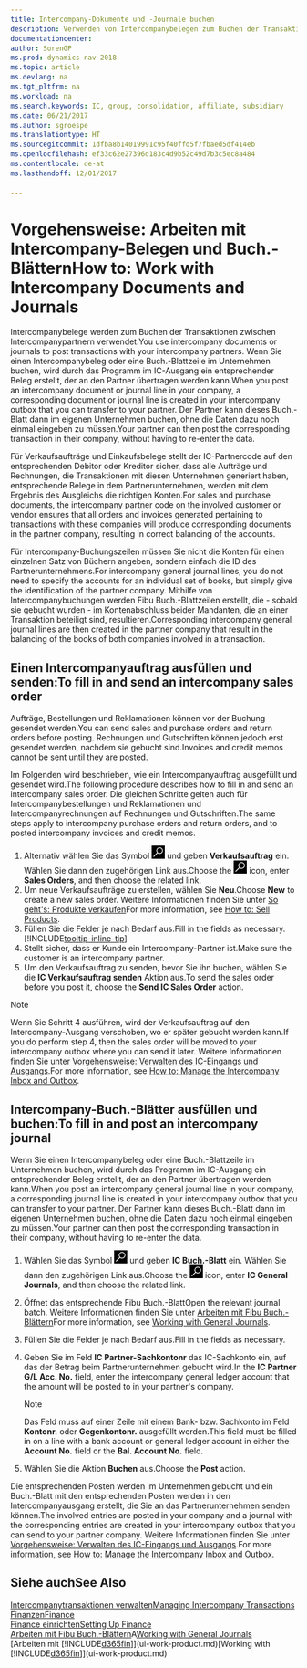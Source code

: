 ```yaml
---
title: Intercompany-Dokumente und -Journale buchen
description: Verwenden von Intercompanybelegen zum Buchen der Transaktionen zwischen Intercompanypartnern
documentationcenter: 
author: SorenGP
ms.prod: dynamics-nav-2018
ms.topic: article
ms.devlang: na
ms.tgt_pltfrm: na
ms.workload: na
ms.search.keywords: IC, group, consolidation, affiliate, subsidiary
ms.date: 06/21/2017
ms.author: sgroespe
ms.translationtype: HT
ms.sourcegitcommit: 1dfba8b14019991c95f40ffd5f7fbaed5df414eb
ms.openlocfilehash: ef33c62e27396d183c4d9b52c49d7b3c5ec8a484
ms.contentlocale: de-at
ms.lasthandoff: 12/01/2017

---
```

# <a name="how-to-work-with-intercompany-documents-and-journals"></a><span data-ttu-id="5aa24-103">Vorgehensweise: Arbeiten mit Intercompany-Belegen und Buch.-Blättern</span><span class="sxs-lookup"><span data-stu-id="5aa24-103">How to: Work with Intercompany Documents and Journals</span></span>
<span data-ttu-id="5aa24-104">Intercompanybelege werden zum Buchen der Transaktionen zwischen Intercompanypartnern verwendet.</span><span class="sxs-lookup"><span data-stu-id="5aa24-104">You use intercompany documents or journals to post transactions with your intercompany partners.</span></span> <span data-ttu-id="5aa24-105">Wenn Sie einen Intercompanybeleg oder eine Buch.-Blattzeile im Unternehmen buchen, wird durch das Programm im IC-Ausgang ein entsprechender Beleg erstellt, der an den Partner übertragen werden kann.</span><span class="sxs-lookup"><span data-stu-id="5aa24-105">When you post an intercompany document or journal line in your company, a corresponding document or journal line is created in your intercompany outbox that you can transfer to your partner.</span></span> <span data-ttu-id="5aa24-106">Der Partner kann dieses Buch.-Blatt dann im eigenen Unternehmen buchen, ohne die Daten dazu noch einmal eingeben zu müssen.</span><span class="sxs-lookup"><span data-stu-id="5aa24-106">Your partner can then post the corresponding transaction in their company, without having to re-enter the data.</span></span>

<span data-ttu-id="5aa24-107">Für Verkaufsaufträge und Einkaufsbelege stellt der IC-Partnercode auf den entsprechenden Debitor oder Kreditor sicher, dass alle Aufträge und Rechnungen, die Transaktionen mit diesen Unternehmen generiert haben, entsprechende Belege in dem Partnerunternehmen, werden mit dem Ergebnis des Ausgleichs die richtigen Konten.</span><span class="sxs-lookup"><span data-stu-id="5aa24-107">For sales and purchase documents, the intercompany partner code on the involved customer or vendor ensures that all orders and invoices generated pertaining to transactions with these companies will produce corresponding documents in the partner company, resulting in correct balancing of the accounts.</span></span>

<span data-ttu-id="5aa24-108">Für Intercompany-Buchungszeilen müssen Sie nicht die Konten für einen einzelnen Satz von Büchern angeben, sondern einfach die ID des Partnerunternehmens.</span><span class="sxs-lookup"><span data-stu-id="5aa24-108">For intercompany general journal lines, you do not need to specify the accounts for an individual set of books, but simply give the identification of the partner company.</span></span> <span data-ttu-id="5aa24-109">Mithilfe von Intercompanybuchungen werden Fibu Buch.-Blattzeilen erstellt, die - sobald sie gebucht wurden - im Kontenabschluss beider Mandanten, die an einer Transaktion beteiligt sind, resultieren.</span><span class="sxs-lookup"><span data-stu-id="5aa24-109">Corresponding intercompany general journal lines are then created in the partner company that result in the balancing of the books of both companies involved in a transaction.</span></span>

## <a name="to-fill-in-and-send-an-intercompany-sales-order"></a><span data-ttu-id="5aa24-110">Einen Intercompanyauftrag ausfüllen und senden:</span><span class="sxs-lookup"><span data-stu-id="5aa24-110">To fill in and send an intercompany sales order</span></span>
<span data-ttu-id="5aa24-111">Aufträge, Bestellungen und Reklamationen können vor der Buchung gesendet werden.</span><span class="sxs-lookup"><span data-stu-id="5aa24-111">You can send sales and purchase orders and return orders before posting.</span></span> <span data-ttu-id="5aa24-112">Rechnungen und Gutschriften können jedoch erst gesendet werden, nachdem sie gebucht sind.</span><span class="sxs-lookup"><span data-stu-id="5aa24-112">Invoices and credit memos cannot be sent until they are posted.</span></span>

<span data-ttu-id="5aa24-113">Im Folgenden wird beschrieben, wie ein Intercompanyauftrag ausgefüllt und gesendet wird.</span><span class="sxs-lookup"><span data-stu-id="5aa24-113">The following procedure describes how to fill in and send an intercompany sales order.</span></span> <span data-ttu-id="5aa24-114">Die gleichen Schritte gelten auch für Intercompanybestellungen und Reklamationen und Intercompanyrechnungen auf Rechnungen und Gutschriften.</span><span class="sxs-lookup"><span data-stu-id="5aa24-114">The same steps apply to intercompany purchase orders and return orders, and to posted intercompany invoices and credit memos.</span></span>  

1. <span data-ttu-id="5aa24-115">Alternativ wählen Sie das Symbol ![Nach Seite oder Bericht suchen](media/ui-search/search_small.png "Nach Seite oder Bericht suchen") und geben **Verkaufsauftrag** ein. Wählen Sie dann den zugehörigen Link aus.</span><span class="sxs-lookup"><span data-stu-id="5aa24-115">Choose the ![Search for Page or Report](media/ui-search/search_small.png "Search for Page or Report icon") icon, enter **Sales Orders**, and then choose the related link.</span></span>  
2. <span data-ttu-id="5aa24-116">Um neue Verkaufsaufträge zu erstellen, wählen Sie **Neu**.</span><span class="sxs-lookup"><span data-stu-id="5aa24-116">Choose **New** to create a new sales order.</span></span> <span data-ttu-id="5aa24-117">Weitere Informationen finden Sie unter [So geht's: Produkte verkaufen](sales-how-sell-products.md)</span><span class="sxs-lookup"><span data-stu-id="5aa24-117">For more information, see [How to: Sell Products](sales-how-sell-products.md).</span></span>  
3. <span data-ttu-id="5aa24-118">Füllen Sie die Felder je nach Bedarf aus.</span><span class="sxs-lookup"><span data-stu-id="5aa24-118">Fill in the fields as necessary.</span></span> [!INCLUDE[tooltip-inline-tip](includes/tooltip-inline-tip_md.md)]
4. <span data-ttu-id="5aa24-119">Stellt sicher, dass er Kunde ein Intercompany-Partner ist.</span><span class="sxs-lookup"><span data-stu-id="5aa24-119">Make sure the customer is an intercompany partner.</span></span>
5. <span data-ttu-id="5aa24-120">Um den Verkaufsauftrag zu senden, bevor Sie ihn buchen, wählen Sie die **IC Verkaufsauftrag senden** Aktion aus.</span><span class="sxs-lookup"><span data-stu-id="5aa24-120">To send the sales order before you post it, choose the **Send IC Sales Order** action.</span></span>

> [!NOTE]
> <span data-ttu-id="5aa24-121">Wenn Sie Schritt 4 ausführen, wird der Verkaufsauftrag auf den Intercompany-Ausgang verschoben, wo er später gebucht werden kann.</span><span class="sxs-lookup"><span data-stu-id="5aa24-121">If you do perform step 4, then the sales order will be moved to your intercompany outbox where you can send it later.</span></span> <span data-ttu-id="5aa24-122">Weitere Informationen finden Sie unter [Vorgehensweise: Verwalten des IC-Eingangs und Ausgangs](intercompany-how-manage-intercompany-inbox.md).</span><span class="sxs-lookup"><span data-stu-id="5aa24-122">For more information, see [How to: Manage the Intercompany Inbox and Outbox](intercompany-how-manage-intercompany-inbox.md).</span></span>

## <a name="to-fill-in-and-post-an-intercompany-journal"></a><span data-ttu-id="5aa24-123">Intercompany-Buch.-Blätter ausfüllen und buchen:</span><span class="sxs-lookup"><span data-stu-id="5aa24-123">To fill in and post an intercompany journal</span></span>
<span data-ttu-id="5aa24-124">Wenn Sie einen Intercompanybeleg oder eine Buch.-Blattzeile im Unternehmen buchen, wird durch das Programm im IC-Ausgang ein entsprechender Beleg erstellt, der an den Partner übertragen werden kann.</span><span class="sxs-lookup"><span data-stu-id="5aa24-124">When you post an intercompany general journal line in your company, a corresponding journal line is created in your intercompany outbox that you can transfer to your partner.</span></span> <span data-ttu-id="5aa24-125">Der Partner kann dieses Buch.-Blatt dann im eigenen Unternehmen buchen, ohne die Daten dazu noch einmal eingeben zu müssen.</span><span class="sxs-lookup"><span data-stu-id="5aa24-125">Your partner can then post the corresponding transaction in their company, without having to re-enter the data.</span></span>

1. <span data-ttu-id="5aa24-126">Wählen Sie das Symbol ![Nach Seite oder Bericht suchen](media/ui-search/search_small.png "Nach Seite oder Bericht suchen") und geben **IC Buch.-Blatt** ein. Wählen Sie dann den zugehörigen Link aus.</span><span class="sxs-lookup"><span data-stu-id="5aa24-126">Choose the ![Search for Page or Report](media/ui-search/search_small.png "Search for Page or Report icon") icon, enter **IC General Journals**, and then choose the related link.</span></span>  
2. <span data-ttu-id="5aa24-127">Öffnet das entsprechende Fibu Buch.-Blatt</span><span class="sxs-lookup"><span data-stu-id="5aa24-127">Open the relevant journal batch.</span></span> <span data-ttu-id="5aa24-128">Weitere Informationen finden Sie unter [Arbeiten mit Fibu Buch.-Blättern](ui-work-general-journals.md)</span><span class="sxs-lookup"><span data-stu-id="5aa24-128">For more information, see [Working with General Journals](ui-work-general-journals.md).</span></span>
3. <span data-ttu-id="5aa24-129">Füllen Sie die Felder je nach Bedarf aus.</span><span class="sxs-lookup"><span data-stu-id="5aa24-129">Fill in the fields as necessary.</span></span>
4. <span data-ttu-id="5aa24-130">Geben Sie im Feld **IC Partner-Sachkontonr** das IC-Sachkonto ein, auf das der Betrag beim Partnerunternehmen gebucht wird.</span><span class="sxs-lookup"><span data-stu-id="5aa24-130">In the **IC Partner G/L Acc. No.** field, enter the intercompany general ledger account that the amount will be posted to in your partner's company.</span></span>

    > [!NOTE]
    > <span data-ttu-id="5aa24-131">Das Feld muss auf einer Zeile mit einem Bank- bzw. Sachkonto im Feld **Kontonr.** oder  **Gegenkontonr.** ausgefüllt werden.</span><span class="sxs-lookup"><span data-stu-id="5aa24-131">This field must be filled in on a line with a bank account or general ledger account in either the **Account No.** field or the **Bal. Account No.** field.</span></span>  
5. <span data-ttu-id="5aa24-132">Wählen Sie die Aktion **Buchen** aus.</span><span class="sxs-lookup"><span data-stu-id="5aa24-132">Choose the **Post** action.</span></span>

<span data-ttu-id="5aa24-133">Die entsprechenden Posten werden im Unternehmen gebucht und ein Buch.-Blatt mit den entsprechenden Posten werden in den Intercompanyausgang erstellt, die Sie an das Partnerunternehmen senden können.</span><span class="sxs-lookup"><span data-stu-id="5aa24-133">The involved entries are posted in your company and a journal with the corresponding entries are created in your intercompany outbox that you can send to your partner company.</span></span> <span data-ttu-id="5aa24-134">Weitere Informationen finden Sie unter [Vorgehensweise: Verwalten des IC-Eingangs und Ausgangs](intercompany-how-manage-intercompany-inbox.md).</span><span class="sxs-lookup"><span data-stu-id="5aa24-134">For more information, see [How to: Manage the Intercompany Inbox and Outbox](intercompany-how-manage-intercompany-inbox.md).</span></span> 

## <a name="see-also"></a><span data-ttu-id="5aa24-135">Siehe auch</span><span class="sxs-lookup"><span data-stu-id="5aa24-135">See Also</span></span>
[<span data-ttu-id="5aa24-136">Intercompanytransaktionen verwalten</span><span class="sxs-lookup"><span data-stu-id="5aa24-136">Managing Intercompany Transactions</span></span>](intercompany-manage.md)  
[<span data-ttu-id="5aa24-137">Finanzen</span><span class="sxs-lookup"><span data-stu-id="5aa24-137">Finance</span></span>](finance.md)  
[<span data-ttu-id="5aa24-138">Finance einrichten</span><span class="sxs-lookup"><span data-stu-id="5aa24-138">Setting Up Finance</span></span>](finance-setup-finance.md)  
<span data-ttu-id="5aa24-139">[Arbeiten mit Fibu Buch.-Blättern](ui-work-general-journals.md)A</span><span class="sxs-lookup"><span data-stu-id="5aa24-139">[Working with General Journals](ui-work-general-journals.md)</span></span>  
<span data-ttu-id="5aa24-140">[Arbeiten mit [!INCLUDE[d365fin](includes/d365fin_md.md)]](ui-work-product.md)</span><span class="sxs-lookup"><span data-stu-id="5aa24-140">[Working with [!INCLUDE[d365fin](includes/d365fin_md.md)]](ui-work-product.md)</span></span>

